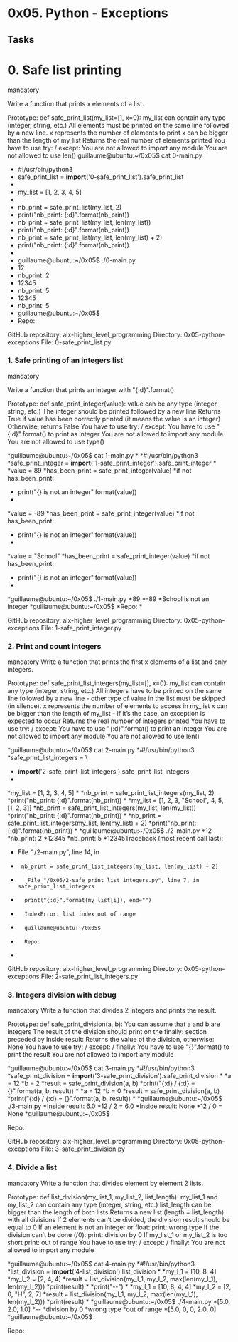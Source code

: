 # 0x05. Python - Exceptions


## Tasks

# 0. Safe list printing
mandatory

Write a function that prints x elements of a list.

Prototype: def safe_print_list(my_list=[], x=0):
my_list can contain any type (integer, string, etc.)
All elements must be printed on the same line followed by a new line.
x represents the number of elements to print
x can be bigger than the length of my_list
Returns the real number of elements printed
You have to use try: / except:
You are not allowed to import any module
You are not allowed to use len()
guillaume@ubuntu:~/0x05$ cat 0-main.py

* #!/usr/bin/python3
* safe_print_list = __import__('0-safe_print_list').safe_print_list
*
* my_list = [1, 2, 3, 4, 5]
*
* nb_print = safe_print_list(my_list, 2)
* print("nb_print: {:d}".format(nb_print))
* nb_print = safe_print_list(my_list, len(my_list))
* print("nb_print: {:d}".format(nb_print))
* nb_print = safe_print_list(my_list, len(my_list) + 2)
* print("nb_print: {:d}".format(nb_print))
*
* guillaume@ubuntu:~/0x05$ ./0-main.py
* 12
* nb_print: 2
* 12345
* nb_print: 5
* 12345
* nb_print: 5
* guillaume@ubuntu:~/0x05$
* Repo:

GitHub repository: alx-higher_level_programming
Directory: 0x05-python-exceptions
File: 0-safe_print_list.py


### 1. Safe printing of an integers list
mandatory

Write a function that prints an integer with "{:d}".format().

Prototype: def safe_print_integer(value):
value can be any type (integer, string, etc.)
The integer should be printed followed by a new line
Returns True if value has been correctly printed (it means the value is an integer)
Otherwise, returns False
You have to use try: / except:
You have to use "{:d}".format() to print as integer
You are not allowed to import any module
You are not allowed to use type()

*guillaume@ubuntu:~/0x05$ cat 1-main.py
*
*#!/usr/bin/python3
*safe_print_integer = __import__('1-safe_print_integer').safe_print_integer
*
*value = 89
*has_been_print = safe_print_integer(value)
*if not has_been_print:
*    print("{} is not an integer".format(value))
*
*value = -89
*has_been_print = safe_print_integer(value)
*if not has_been_print:
*    print("{} is not an integer".format(value))
*
*value = "School"
*has_been_print = safe_print_integer(value)
*if not has_been_print:
*    print("{} is not an integer".format(value))
*
*guillaume@ubuntu:~/0x05$ ./1-main.py
*89
*-89
*School is not an integer
*guillaume@ubuntu:~/0x05$
*Repo:
*

GitHub repository: alx-higher_level_programming
Directory: 0x05-python-exceptions
File: 1-safe_print_integer.py

### 2. Print and count integers
mandatory
Write a function that prints the first x elements of a list and only integers.

Prototype: def safe_print_list_integers(my_list=[], x=0):
my_list can contain any type (integer, string, etc.)
All integers have to be printed on the same line followed by a new line - other type of value in the list must be skipped (in silence).
x represents the number of elements to access in my_list
x can be bigger than the length of my_list - if it’s the case, an exception is expected to occur
Returns the real number of integers printed
You have to use try: / except:
You have to use "{:d}".format() to print an integer
You are not allowed to import any module
You are not allowed to use len()

*guillaume@ubuntu:~/0x05$ cat 2-main.py
*#!/usr/bin/python3
*safe_print_list_integers = \
*    __import__('2-safe_print_list_integers').safe_print_list_integers
*
*my_list = [1, 2, 3, 4, 5]
*
*nb_print = safe_print_list_integers(my_list, 2)
*print("nb_print: {:d}".format(nb_print))
*
*my_list = [1, 2, 3, "School", 4, 5, [1, 2, 3]]
*nb_print = safe_print_list_integers(my_list, len(my_list))
*print("nb_print: {:d}".format(nb_print))
*
*nb_print = safe_print_list_integers(my_list, len(my_list) + 2)
*print("nb_print: {:d}".format(nb_print))
*
*guillaume@ubuntu:~/0x05$ ./2-main.py
*12
*nb_print: 2
*12345
*nb_print: 5
*12345Traceback (most recent call last):
*  File "./2-main.py", line 14, in <module>
*      nb_print = safe_print_list_integers(my_list, len(my_list) + 2)
*        File "/0x05/2-safe_print_list_integers.py", line 7, in safe_print_list_integers
*	    print("{:d}".format(my_list[i]), end="")
*	    IndexError: list index out of range
*	    guillaume@ubuntu:~/0x05$
*	    Repo:
*

GitHub repository: alx-higher_level_programming
Directory: 0x05-python-exceptions
File: 2-safe_print_list_integers.py



### 3. Integers division with debug
mandatory
Write a function that divides 2 integers and prints the result.

Prototype: def safe_print_division(a, b):
You can assume that a and b are integers
The result of the division should print on the finally: section preceded by Inside result:
Returns the value of the division, otherwise: None
You have to use try: / except: / finally:
You have to use "{}".format() to print the result
You are not allowed to import any module


*guillaume@ubuntu:~/0x05$ cat 3-main.py
*#!/usr/bin/python3
*safe_print_division = __import__('3-safe_print_division').safe_print_division
*
*a = 12
*b = 2
*result = safe_print_division(a, b)
*print("{:d} / {:d} = {}".format(a, b, result))
*
*a = 12
*b = 0
*result = safe_print_division(a, b)
*print("{:d} / {:d} = {}".format(a, b, result))
*
*guillaume@ubuntu:~/0x05$ ./3-main.py
*Inside result: 6.0
*12 / 2 = 6.0
*Inside result: None
*12 / 0 = None
*guillaume@ubuntu:~/0x05$

Repo:

GitHub repository: alx-higher_level_programming
Directory: 0x05-python-exceptions
File: 3-safe_print_division.py

### 4. Divide a list
mandatory
Write a function that divides element by element 2 lists.

Prototype: def list_division(my_list_1, my_list_2, list_length):
my_list_1 and my_list_2 can contain any type (integer, string, etc.)
list_length can be bigger than the length of both lists
Returns a new list (length = list_length) with all divisions
If 2 elements can’t be divided, the division result should be equal to 0
If an element is not an integer or float:
print: wrong type
If the division can’t be done (/0):
print: division by 0
If my_list_1 or my_list_2 is too short
print: out of range
You have to use try: / except: / finally:
You are not allowed to import any module

*guillaume@ubuntu:~/0x05$ cat 4-main.py
*#!/usr/bin/python3
*list_division = __import__('4-list_division').list_division
*
*my_l_1 = [10, 8, 4]
*my_l_2 = [2, 4, 4]
*result = list_division(my_l_1, my_l_2, max(len(my_l_1), len(my_l_2)))
*print(result)
*
*print("--")
*
*my_l_1 = [10, 8, 4, 4]
*my_l_2 = [2, 0, "H", 2, 7]
*result = list_division(my_l_1, my_l_2, max(len(my_l_1), len(my_l_2)))
*print(result)
*
*guillaume@ubuntu:~/0x05$ ./4-main.py
*[5.0, 2.0, 1.0]
*--
*division by 0
*wrong type
*out of range
*[5.0, 0, 0, 2.0, 0]
*guillaume@ubuntu:~/0x05$

Repo:
